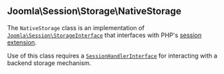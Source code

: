 ## Joomla\Session\Storage\NativeStorage

The `NativeStorage` class is an implementation of [`Joomla\Session\StorageInterface`](../StorageInterface.md) that interfaces with PHP's [session extension](https://www.php.net/manual/en/book.session.php).

Use of this class requires a [`SessionHandlerInterface`](https://secure.php.net/manual/en/class.sessionhandlerinterface.php) for interacting with a backend storage mechanism.
